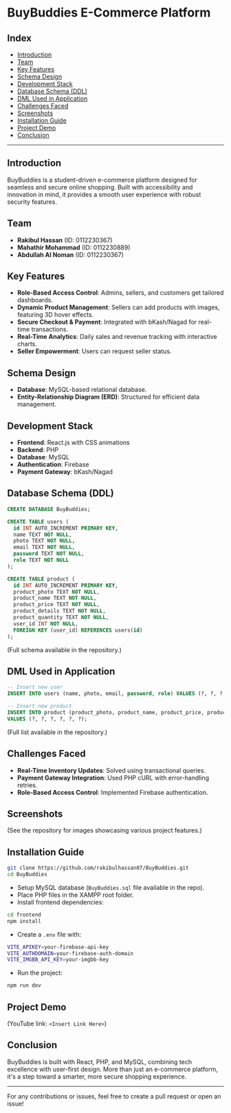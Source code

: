 # BuyBuddies E-Commerce Platform

## Index
- [Introduction](#introduction)
- [Team](#team)
- [Key Features](#key-features)
- [Schema Design](#schema-design)
- [Development Stack](#development-stack)
- [Database Schema (DDL)](#database-schema-ddl)
- [DML Used in Application](#dml-used-in-application)
- [Challenges Faced](#challenges-faced)
- [Screenshots](#screenshots)
- [Installation Guide](#installation-guide)
- [Project Demo](#project-demo)
- [Conclusion](#conclusion)

---

## Introduction
BuyBuddies is a student-driven e-commerce platform designed for seamless and secure online shopping. Built with accessibility and innovation in mind, it provides a smooth user experience with robust security features.

## Team
- **Rakibul Hassan** (ID: 0112230367)
- **Mahathir Mohammad** (ID: 0112230889)
- **Abdullah Al Noman** (ID: 0112230367)

## Key Features
- **Role-Based Access Control**: Admins, sellers, and customers get tailored dashboards.
- **Dynamic Product Management**: Sellers can add products with images, featuring 3D hover effects.
- **Secure Checkout & Payment**: Integrated with bKash/Nagad for real-time transactions.
- **Real-Time Analytics**: Daily sales and revenue tracking with interactive charts.
- **Seller Empowerment**: Users can request seller status.

## Schema Design
- **Database**: MySQL-based relational database.
- **Entity-Relationship Diagram (ERD)**: Structured for efficient data management.

## Development Stack
- **Frontend**: React.js with CSS animations
- **Backend**: PHP
- **Database**: MySQL
- **Authentication**: Firebase
- **Payment Gateway**: bKash/Nagad

## Database Schema (DDL)
```sql
CREATE DATABASE BuyBuddies;

CREATE TABLE users (
  id INT AUTO_INCREMENT PRIMARY KEY,
  name TEXT NOT NULL,
  photo TEXT NOT NULL,
  email TEXT NOT NULL,
  password TEXT NOT NULL,
  role TEXT NOT NULL
);

CREATE TABLE product (
  id INT AUTO_INCREMENT PRIMARY KEY,
  product_photo TEXT NOT NULL,
  product_name TEXT NOT NULL,
  product_price TEXT NOT NULL,
  product_details TEXT NOT NULL,
  product_quantity TEXT NOT NULL,
  user_id INT NOT NULL,
  FOREIGN KEY (user_id) REFERENCES users(id)
);
```
(Full schema available in the repository.)

## DML Used in Application
```sql
-- Insert new user
INSERT INTO users (name, photo, email, password, role) VALUES (?, ?, ?, ?, ?);

-- Insert new product
INSERT INTO product (product_photo, product_name, product_price, product_details, product_quantity, user_id) 
VALUES (?, ?, ?, ?, ?, ?);
```
(Full list available in the repository.)

## Challenges Faced
- **Real-Time Inventory Updates**: Solved using transactional queries.
- **Payment Gateway Integration**: Used PHP cURL with error-handling retries.
- **Role-Based Access Control**: Implemented Firebase authentication.

## Screenshots
(See the repository for images showcasing various project features.)

## Installation Guide
```bash
git clone https://github.com/rakibulhassan07/BuyBuddies.git
cd BuyBuddies
```
- Setup MySQL database (`BuyBuddies.sql` file available in the repo).
- Place PHP files in the XAMPP root folder.
- Install frontend dependencies:
```bash
cd frontend  
npm install  
```
- Create a `.env` file with:
```bash
VITE_APIKEY=your-firebase-api-key  
VITE_AUTHDOMAIN=your-firebase-auth-domain  
VITE_IMGBB_API_KEY=your-imgbb-key  
```
- Run the project:
```bash
npm run dev
```

## Project Demo
(YouTube link: `<Insert Link Here>`)

## Conclusion
BuyBuddies is built with React, PHP, and MySQL, combining tech excellence with user-first design. More than just an e-commerce platform, it's a step toward a smarter, more secure shopping experience.

---

For any contributions or issues, feel free to create a pull request or open an issue!
